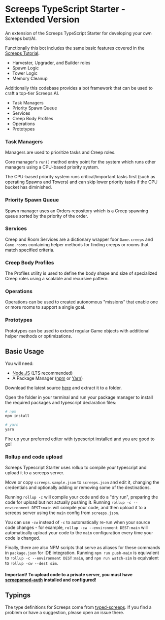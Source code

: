# Screeps TypeScript Starter - Extended Version

An extension of the Screeps TypeScript Starter for developing your own Screeps bot/AI.

Functionally this bot includes the same basic features covered in the [Screeps Tutorial](https://screeps.com/a/#!/sim/tutorial).
- Harvester, Upgrader, and Builder roles
- Spawn Logic
- Tower Logic
- Memory Cleanup

Additionally this codebase provides a bot framework that can be used to craft a top-tier Screeps AI.
- Task Managers
- Priority Spawn Queue
- Services
- Creep Body Profiles
- Operations
- Prototypes

### Task Managers
Managers are used to prioritize tasks and Creep roles.

Core manager's `run()` method entry point for the system which runs other managers using a CPU-based priority system.

The CPU-based priority system runs critical/important tasks first (such as operating Spawns and Towers) and can skip lower priority tasks if the CPU bucket has diminished.

### Priority Spawn Queue
Spawn manager uses an Orders repository which is a Creep spawning queue sorted by the priority of the order.

### Services
Creep and Room Services are a dictionary wrapper foor `Game.creeps` and `Game.rooms` containing helper methods for finding creeps or rooms that match specified criteria.

### Creep Body Profiles
The Profiles utility is used to define the body shape and size of specialized Creep roles using a scalable and recursive pattern.

### Operations
Operations can be used to created autonomous "missions" that enable one or more rooms to support a single goal.

### Prototypes
Prototypes can be used to extend regular Game objects with additional helper methods or optimizations.

## Basic Usage

You will need:

- [Node.JS](https://nodejs.org/en/download) (LTS recommended)
- A Package Manager ([npm](https://docs.npmjs.com/getting-started/installing-node) or [Yarn](https://yarnpkg.com/en/docs/getting-started))

Download the latest source [here](https://github.com/admon84/screeps-typescript-starter/archive/master.zip) and extract it to a folder.

Open the folder in your terminal and run your package manager to install the required packages and typescript declaration files:

```bash
# npm
npm install

# yarn
yarn
```

Fire up your preferred editor with typescript installed and you are good to go!

### Rollup and code upload

Screeps Typescript Starter uses rollup to compile your typescript and upload it to a screeps server.

Move or copy `screeps.sample.json` to `screeps.json` and edit it, changing the credentials and optionally adding or removing some of the destinations.

Running `rollup -c` will compile your code and do a "dry run", preparing the code for upload but not actually pushing it. Running `rollup -c --environment DEST:main` will compile your code, and then upload it to a screeps server using the `main` config from `screeps.json`.

You can use `-cw` instead of `-c` to automatically re-run when your source code changes - for example, `rollup -cw --environment DEST:main` will automatically upload your code to the `main` configuration every time your code is changed.

Finally, there are also NPM scripts that serve as aliases for these commands in `package.json` for IDE integration. Running `npm run push-main` is equivalent to `rollup -c --environment DEST:main`, and `npm run watch-sim` is equivalent to `rollup -cw --dest sim`.

#### Important! To upload code to a private server, you must have [screepsmod-auth](https://github.com/ScreepsMods/screepsmod-auth) installed and configured!

## Typings

The type definitions for Screeps come from [typed-screeps](https://github.com/screepers/typed-screeps). If you find a problem or have a suggestion, please open an issue there.
